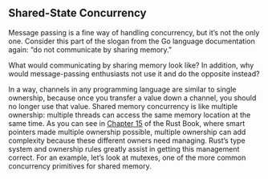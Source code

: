 ﻿## Shared-State Concurrency

Message passing is a fine way of handling concurrency, but it’s not the only one. Consider this part of the slogan from the Go language documentation again: “do not communicate by sharing memory.”

What would communicating by sharing memory look like? In addition, why would message-passing enthusiasts not use it and do the opposite instead?

In a way, channels in any programming language are similar to single ownership, because once you transfer a value down a channel, you should no longer use that value. Shared memory concurrency is like multiple ownership: multiple threads can access the same memory location at the same time. As you can see in [Chapter 15](https://doc.rust-lang.org/book/ch15-00-smart-pointers.html) of the Rust Book, where smart pointers made multiple ownership possible, multiple ownership can add complexity because these different owners need managing. Rust’s type system and ownership rules greatly assist in getting this management correct. For an example, let’s look at mutexes, one of the more common concurrency primitives for shared memory.
